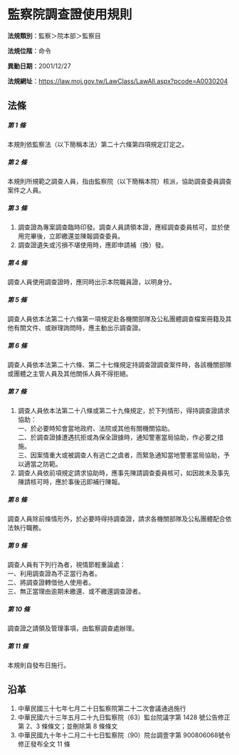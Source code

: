 # 監察院調查證使用規則




**法規類別**：監察＞院本部＞監察目

**法規位階**：命令

**異動日期**：2001/12/27  

**法規網址**：https://law.moj.gov.tw/LawClass/LawAll.aspx?pcode=A0030204



## 法條
##### 第 1 條
本規則依監察法（以下簡稱本法）第二十六條第四項規定訂定之。

##### 第 2 條
本規則所規範之調查人員，指由監察院（以下簡稱本院）核派，協助調查委員調查案件之人員。

##### 第 3 條
1. 調查證為專案調查臨時印發。調查人員請領本證，應經調查委員核可，並於使用完畢後，立即繳還並陳報調查委員。
1. 調查證遺失或污損不堪使用時，應即申請補（換）發。

##### 第 4 條
調查人員使用調查證時，應同時出示本院職員證，以明身分。

##### 第 5 條
調查人員依本法第二十六條第一項規定赴各機關部隊及公私團體調查檔案冊籍及其他有關文件、或辦理詢問時，應主動出示調查證。

##### 第 6 條
調查人員依本法第二十六條、第二十七條規定持調查證調查案件時，各該機關部隊或團體之主管人員及其他關係人員不得拒絕。

##### 第 7 條
1. 調查人員依本法第二十八條或第二十九條規定，於下列情形，得持調查證請求協助：  
一、於必要時知會當地政府、法院或其他有關機關協助。  
二、於調查證據遭遇抗拒或為保全證據時，通知警憲當局協助，作必要之措施。  
三、因案情重大或被調查人有逃亡之虞者，而緊急通知當地警憲當局協助，予以適當之防範。
1. 調查人員依前項規定請求協助時，應事先陳請調查委員核可，如因故未及事先陳請核可時，應於事後迅即補行陳報。

##### 第 8 條
調查人員除前條情形外，於必要時得持調查證，請求各機關部隊及公私團體配合依法執行職務。

##### 第 9 條
調查人員有下列行為者，視情節輕重論處：  
一、利用調查證為不正當行為者。  
二、將調查證轉借他人使用者。  
三、無正當理由逾期未繳還、或不繳還調查證者。

##### 第 10 條
調查證之請領及管理事項，由監察調查處辦理。

##### 第 11 條
本規則自發布日施行。

## 沿革
1. 中華民國三十七年七月二十日監察院第二十二次會議通過施行
1. 中華民國六十三年五月二十九日監察院（63）監台院議字第 1428 號公告修正第 2、3 條條文；並刪除第 8  條條文
1. 中華民國九十年十二月二十七日監察院（90）院台調壹字第 900806068號令修正發布全文 11 條
